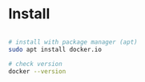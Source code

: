 # Install
~~~ bash

# install with package manager (apt)
sudo apt install docker.io

# check version
docker --version


~~~
